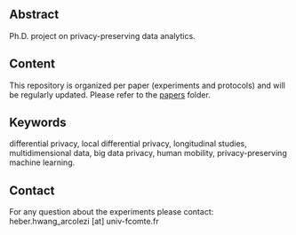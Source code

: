 ## Abstract
Ph.D. project on privacy-preserving data analytics.

## Content
This repository is organized per paper (experiments and protocols) and will be regularly updated. Please refer to the [papers](https://github.com/hharcolezi/ldp-protocols-mobility-cdrs/tree/main/papers) folder.

## Keywords
differential privacy, local differential privacy, longitudinal studies, multidimensional data, big data privacy, human mobility, privacy-preserving machine learning.

## Contact
For any question about the experiments please contact: heber.hwang_arcolezi [at] univ-fcomte.fr
